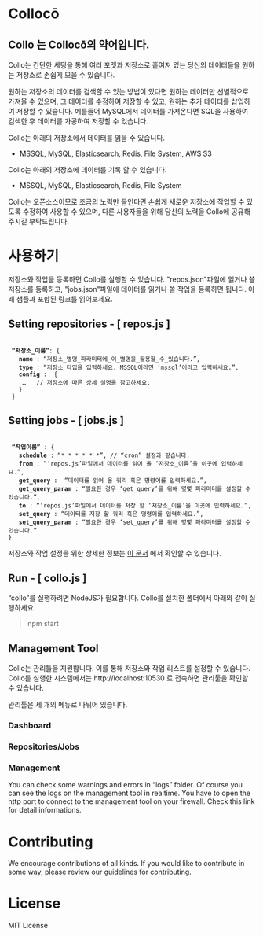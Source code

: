 # Collocō

## Collo 는 Collocō의 약어입니다.


Collo는 간단한 세팅을 통해 여러 포멧과 저장소로 흩여져 있는 당신의 데이터들을 원하는 저장소로 손쉽게 모을 수 있습니다.

원하는 저장소의 데이터를 검색할 수 있는 방법이 있다면 원하는 데이터만 선별적으로 가져올 수 있으며, 그 데이터를 수정하여 저장할 수 있고, 원하는 추가 데이터를 삽입하여 저장할 수 있습니다. 예를들어 MySQL에서 데이터를 가져온다면 SQL을 사용하여 검색한 후 데이터를 가공하여 저장할 수 있습니다.

Collo는 아래의 저장소에서 데이터를 읽을 수 있습니다.
 - MSSQL, MySQL, Elasticsearch, Redis, File System, AWS S3

Collo는 아래의 저장소에 데이터를 기록 할 수 있습니다.
- MSSQL, MySQL, Elasticsearch, Redis, File System

Collo는 오픈소스이므로 조금의 노력만 들인다면 손쉽게 새로운 저장소에 작업할 수 있도록 수정하여 사용할 수 있으며, 다른 사용자들을 위해 당신의 노력을 Collo에 공유해주시길 부탁드립니다.

# 사용하기

저장소와 작업을 등록하면 Collo를 실행할 수 있습니다.
"repos.json"파일에 읽거나 쓸 저장소를 등록하고, "jobs.json"파일에 데이터를 읽거나 쓸 작업을 등록하면 됩니다.
아래 샘플과 포함된 링크를 읽어보세요.

## Setting repositories - [ repos.js ]

<pre><code>
 <b>“저장소_이름”</b>: {
   <b>name</b> : “저장소_별명_파라미터에_이_별명을_활용할_수_있습니다.”,
   <b>type</b> : “저장소 타입을 입력하세요. MSSQL이라면 ‘mssql’이라고 입력하세요.”,
   <b>config</b> :  { 
    …   // 저장소에 따른 상세 설명을 참고하세요.
   }
 }
</code></pre>

## Setting jobs - [ jobs.js ]

<pre><code>
 <b>“작업이름”</b> : {
   <b>schedule</b> : “* * * * * *”, // “cron” 설정과 같습니다.
   <b>from</b> : “‘repos.js’파일에서 데이터를 읽어 올 ‘저장소_이름’을 이곳에 입력하세요.”,
   <b>get_query</b> :  “데이터를 읽어 올 쿼리 혹은 명령어를 입력하세요.”,
   <b>get_query_param</b> : “필요한 경우 ‘get_query’를 위해 몇몇 파라미터를 설정할 수 있습니다.”,
   <b>to</b> : “‘repos.js’파일에서 데이터를 저장 할 ‘저장소_이름’을 이곳에 입력하세요.”,
   <b>set_query</b> : “데이터를 저장 할 쿼리 혹은 명령어를 입력하세요.”,
   <b>set_query_param</b> : “필요한 경우 ‘set_query’를 위해 몇몇 파라미터를 설정할 수 있습니다.”
}
</code></pre>

저장소와 작업 설정을 위한 상세한 정보는 [이 문서](SETTING.md) 에서 확인할 수 있습니다.

## Run - [ collo.js ]

“collo”를 실행하려면 NodeJS가 필요합니다. Collo를 설치한 폴더에서 아래와 같이 실행하세요.
>  npm start

## Management Tool

Collo는 관리툴을 지원합니다. 이를 통해 저장소와 작업 리스트를 설정할 수 있습니다. Collo를 실행한 시스템에서는 http://localhost:10530 로 접속하면 관리툴을 확인할 수 있습니다. 

관리툴은 세 개의 메뉴로 나뉘어 있습니다. 

### Dashboard

### Repositories/Jobs

### Management


You can check some warnings and errors in “logs” folder. Of course you can see the logs on the management tool in realtime. 
You have to open the http port to connect to the management tool on your firewall. Check this link for detail informations.


# Contributing

We encourage contributions of all kinds. If you would like to contribute in some way, please review our guidelines for contributing.


# License

MIT License
